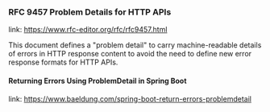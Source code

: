 ### RFC 9457 Problem Details for HTTP APIs

link: https://www.rfc-editor.org/rfc/rfc9457.html

This document defines a "problem detail" to carry machine-readable details of errors in HTTP response content
to avoid the need to define new error response formats for HTTP APIs.

#### Returning Errors Using ProblemDetail in Spring Boot

link: https://www.baeldung.com/spring-boot-return-errors-problemdetail